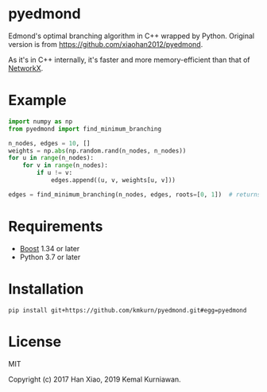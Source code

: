 # pyedmond

Edmond's optimal branching algorithm in C++ wrapped by Python. Original version is from https://github.com/xiaohan2012/pyedmond.

As it's in C++ internally, it's faster and more memory-efficient than that of [NetworkX](https://networkx.github.io/).

# Example

```python
import numpy as np
from pyedmond import find_minimum_branching

n_nodes, edges = 10, []
weights = np.abs(np.random.rand(n_nodes, n_nodes))
for u in range(n_nodes):
    for v in range(n_nodes):
        if u != v:
            edges.append((u, v, weights[u, v]))

edges = find_minimum_branching(n_nodes, edges, roots=[0, 1])  # returns a list of (int, int) edges
```

# Requirements

- [Boost](https://www.boost.org/) 1.34 or later
- Python 3.7 or later

# Installation

    pip install git+https://github.com/kmkurn/pyedmond.git#egg=pyedmond

# License

MIT

Copyright (c) 2017 Han Xiao, 2019 Kemal Kurniawan.
